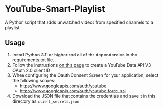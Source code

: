 # YouTube-Smart-Playlist
A Python script that adds unwatched videos from specified channels to a playlist

## Usage
1. Install Python 3.11 or higher and all of the dependencies in the requirements.txt file.
2. Follow the instructions [on this page](https://developers.google.com/youtube/v3/quickstart/python#step_1_set_up_your_project_and_credentials) to create a YouTube Data API V3 OAuth 2.0 client ID
3. When configuring the Oauth Consent Screen for your application, select the following scopes:
    * https://www.googleapis.com/auth/youtube
    * https://www.googleapis.com/auth/youtube.force-ssl
4. Download the JSON file that contains the credentials and save it in this directory as `client_secrets.json`